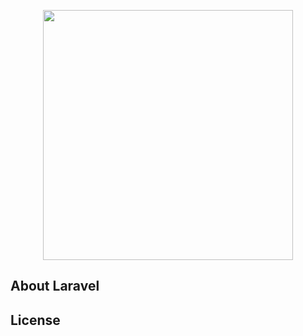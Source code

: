 <p align="center">
    <a href="#">
    <img src="https://scontent-cdg4-1.xx.fbcdn.net/v/t39.30808-6/306141817_516868780438302_6793955679882472964_n.jpg?_nc_cat=108&ccb=1-7&_nc_sid=52f669&_nc_ohc=z1u-9-KQicQAX-BqJeV&_nc_ht=scontent-cdg4-1.xx&oh=00_AfCAS5ZSLwFv6AHFeFszyM7-WhS8_jKejw-vY0ufkuq_tQ&oe=64FFB533" width="400">
    </a>
</p>

## About Laravel


## License

